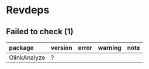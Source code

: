 # Revdeps

## Failed to check (1)

|package      |version |error |warning |note |
|:------------|:-------|:-----|:-------|:----|
|OlinkAnalyze |?       |      |        |     |

